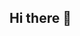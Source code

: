 ## Hi there 👋

<!--
**tel05/tel05** is a ✨ _special_ ✨ repository because its `README.md` (this file) appears on your GitHub profile.

Here are some ideas to get you started:

- 🔭 I’m currently working on building a project portfolio! 
- 🌱 I’m currently learning Computer Science Foundations. 
- 😄 Pronouns: She/Her
-->
